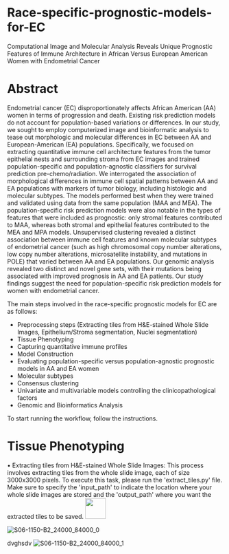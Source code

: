 # Race-specific-prognostic-models-for-EC
Computational Image and Molecular Analysis Reveals Unique Prognostic Features of Immune Architecture in African Versus European American Women with Endometrial Cancer


# Abstract

Endometrial cancer (EC) disproportionately affects African American (AA) women in terms of progression and death. Existing risk prediction models do not account for population-based variations or differences. In our study, we sought to employ computerized image and bioinformatic analysis to tease out morphologic and molecular differences in EC between AA and European-American (EA) populations. Specifically, we focused on extracting quantitative immune cell architecture features from the tumor epithelial nests and surrounding stroma from EC images and trained population-specific and population-agnostic classifiers for survival prediction pre-chemo/radiation. We interrogated the association of morphological differences in immune cell spatial patterns between AA and EA populations with markers of tumor biology, including histologic and molecular subtypes. The models performed best when they were trained and validated using data from the same population (MAA and MEA). The population-specific risk prediction models were also notable in the types of features that were included as prognostic: only stromal features contributed to MAA, whereas both stromal and epithelial features contributed to the MEA and MPA models. Unsupervised clustering revealed a distinct association between immune cell features and known molecular subtypes of endometrial cancer (such as high chromosomal copy number alterations, low copy number alterations, microsatellite instability, and mutations in POLE) that varied between AA and EA populations. Our genomic analysis revealed two distinct and novel gene sets, with their mutations being associated with improved prognosis in AA and EA patients. Our study findings suggest the need for population-specific risk prediction models for women with endometrial cancer.


The main steps involved in the race-specific prognostic models for EC are as follows:

* Preprocessing steps (Extracting tiles from H&E-stained Whole Slide Images, Epithelium/Stroma segmentation, Nuclei segmentation)
* Tissue Phenotyping
* Capturing quantitative immune profiles 
* Model Construction 
* Evaluating population-specific versus population-agnostic prognostic models in AA and EA women
* Molecular subtypes
* Consensus clustering
* Univariate and multivariable models controlling the clinicopathological factors
* Genomic and Bioinformatics Analysis

To start running the workflow, follow the instructions.


# Tissue Phenotyping
•	Extracting tiles from H&E-stained Whole Slide Images: This process involves extracting tiles from the whole slide image, each of size 3000x3000 pixels. To execute this task, please run the 'extract_tiles.py' file. Make sure to specify the 'input_path' to indicate the location where your whole slide images are stored and the 'output_path' where you want the extracted tiles to be saved.
<img src="[https://github.com/favicon.ico](https://github.com/Sepideh-Azarianpour/Race-specific-prognostic-models-for-EC/assets/87716968/a8a1fa4a-51f6-4f49-a202-f77ad5bca062)" width="48">

![S06-1150-B2_24000_84000_0](https://github.com/Sepideh-Azarianpour/Race-specific-prognostic-models-for-EC/assets/87716968/a8a1fa4a-51f6-4f49-a202-f77ad5bca062)






dvghsdv
![S06-1150-B2_24000_84000_1](https://github.com/Sepideh-Azarianpour/Race-specific-prognostic-models-for-EC/assets/87716968/4da7d5a7-5732-4393-b52f-c408a2c8e678)
